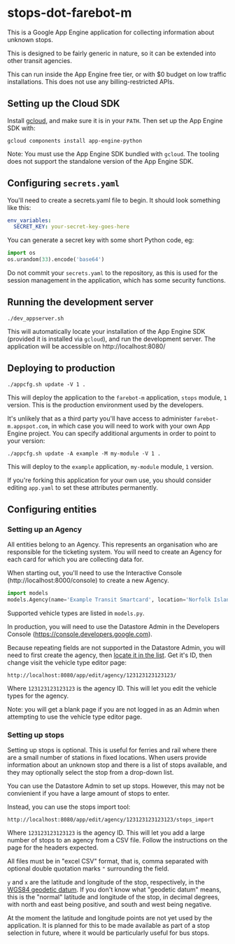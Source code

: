 # stops-dot-farebot-m

This is a Google App Engine application for collecting information about unknown stops.

This is designed to be fairly generic in nature, so it can be extended into other transit agencies.

This can run inside the App Engine free tier, or with $0 budget on low traffic installations.  This does not use any billing-restricted APIs.

## Setting up the Cloud SDK

Install [gcloud](https://cloud.google.com/sdk/gcloud/), and make sure it is in your `PATH`.  Then set up the App Engine SDK with:

```
gcloud components install app-engine-python
```

Note: You must use the App Engine SDK bundled with `gcloud`.  The tooling does not support the standalone version of the App Engine SDK.

## Configuring `secrets.yaml`

You'll need to create a secrets.yaml file to begin.  It should look something like this:

```yaml
env_variables:
  SECRET_KEY: your-secret-key-goes-here
```

You can generate a secret key with some short Python code, eg:

```python
import os
os.urandom(33).encode('base64')
```

Do not commit your `secrets.yaml` to the repository, as this is used for the session management in the application, which has some security functions.

## Running the development server

```
./dev_appserver.sh
```

This will automatically locate your installation of the App Engine SDK (provided it is installed via `gcloud`), and run the development server.  The application will be accessible on http://localhost:8080/

## Deploying to production

```
./appcfg.sh update -V 1 .
```

This will deploy the application to the `farebot-m` application, `stops` module, `1` version.  This is the production environment used by the developers.

It's unlikely that as a third party you'll have access to administer `farebot-m.appspot.com`, in which case you will need to work with your own App Engine project.  You can specify additional arguments in order to point to your version:

```
./appcfg.sh update -A example -M my-module -V 1 .
```

This will deploy to the `example` application, `my-module` module, `1` version.

If you're forking this application for your own use, you should consider editing `app.yaml` to set these attributes permanently.

## Configuring entities

### Setting up an Agency

All entities belong to an Agency.  This represents an organisation who are responsible for the ticketing system.  You will need to create an Agency for each card for which you are collecting data for.

When starting out, you'll need to use the Interactive Console (http://localhost:8000/console) to create a new Agency.

```python
import models
models.Agency(name='Example Transit Smartcard', location='Norfolk Island', vehicle_types=['bus']).put()
```

Supported vehicle types are listed in `models.py`.

In production, you will need to use the Datastore Admin in the Developers Console (https://console.developers.google.com).

Because repeating fields are not supported in the Datastore Admin, you will need to first create the agency, then [locate it in the list](http://localhost:8080/app/).  Get it's ID, then change visit the vehicle type editor page:

```
http://localhost:8080/app/edit/agency/123123123123123/
```

Where `123123123123123` is the agency ID.  This will let you edit the vehicle types for the agency.

Note: you will get a blank page if you are not logged in as an Admin when attempting to use the vehicle type editor page.

### Setting up stops

Setting up stops is optional.  This is useful for ferries and rail where there are a small number of stations in fixed locations.  When users provide information about an unknown stop and there is a list of stops available, and they may optionally select the stop from a drop-down list.

You can use the Datastore Admin to set up stops.  However, this may not be convienient if you have a large amount of stops to enter.

Instead, you can use the stops import tool:

```
http://localhost:8080/app/edit/agency/123123123123123/stops_import
```

Where `123123123123123` is the agency ID.  This will let you add a large number of stops to an agency from a CSV file.  Follow the instructions on the page for the headers expected.

All files must be in "excel CSV" format, that is, comma separated with optional double quotation marks `"` surrounding the field.

`y` and `x` are the latitude and longitude of the stop, respectively, in the [WGS84 geodetic datum](https://en.wikipedia.org/wiki/World_Geodetic_System).  If you don't know what "geodetic datum" means, this is the "normal" latitude and longitude of the stop, in decimal degrees, with north and east being positive, and south and west being negative.

At the moment the latitude and longitude points are not yet used by the application.  It is planned for this to be made available as part of a stop selection in future, where it would be particularly useful for bus stops.


